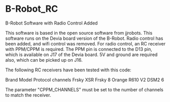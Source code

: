 # B-Robot_RC
 B-Robot Software with Radio Control Added

This software is based in the open source software from jjrobots. This software
runs on the Devia board version of the B-Robot. Radio control has been added,
and wifi control was removed. For radio control, an RC receiver with PPM/CPPM
is required. The PPM pin is connected to the D13 pin, which is available on J17
of the Devia board. 5V and ground are required also, which can be picked up on
J16.

The following RC receivers have been tested with this code:

Brand   Model     Protocol  channels
Frsky   XSR       Frsky     8
Orange  R610 V2   DSM2      6

The parameter "CPPM_CHANNELS" must be set to the number of channels to match the receiver.


